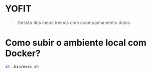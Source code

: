 # YOFIT
> Gestão dos meus treinos com acompanhamento diário
 

# Como subir o ambiente local com Docker?

```bash
sh .bin/exec.sh
```
